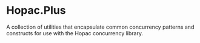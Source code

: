 # Hopac.Plus

A collection of utilities that encapsulate common concurrency patterns and constructs for use with the Hopac concurrency library.
